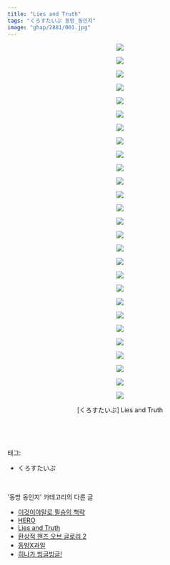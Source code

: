 ```yaml
---
title: "Lies and Truth"
tags: "くろすたいぷ 동방_동인지"
image: "ghap/2881/001.jpg"
---
```

<div class="article">
<p style="text-align: center; clear: none; float: none;"><img src="{{ site.nasurl }}/ghap/2881/001.jpg"/></p>
<p style="text-align: center; clear: none; float: none;"><img src="{{ site.nasurl }}/ghap/2881/002.jpg"/></p>
<p style="text-align: center; clear: none; float: none;"><img src="{{ site.nasurl }}/ghap/2881/003.jpg"/></p>
<p style="text-align: center; clear: none; float: none;"><img src="{{ site.nasurl }}/ghap/2881/004.jpg"/></p>
<p style="text-align: center; clear: none; float: none;"><img src="{{ site.nasurl }}/ghap/2881/005.jpg"/></p>
<p style="text-align: center; clear: none; float: none;"><img src="{{ site.nasurl }}/ghap/2881/006.jpg"/></p>
<p style="text-align: center; clear: none; float: none;"><img src="{{ site.nasurl }}/ghap/2881/007.jpg"/></p>
<p style="text-align: center; clear: none; float: none;"><img src="{{ site.nasurl }}/ghap/2881/008.jpg"/></p>
<p style="text-align: center; clear: none; float: none;"><img src="{{ site.nasurl }}/ghap/2881/009.jpg"/></p>
<p style="text-align: center; clear: none; float: none;"><img src="{{ site.nasurl }}/ghap/2881/010.jpg"/></p>
<p style="text-align: center; clear: none; float: none;"><img src="{{ site.nasurl }}/ghap/2881/011.jpg"/></p>
<p style="text-align: center; clear: none; float: none;"><img src="{{ site.nasurl }}/ghap/2881/012.jpg"/></p>
<p style="text-align: center; clear: none; float: none;"><img src="{{ site.nasurl }}/ghap/2881/013.jpg"/></p>
<p style="text-align: center; clear: none; float: none;"><img src="{{ site.nasurl }}/ghap/2881/014.jpg"/></p>
<p style="text-align: center; clear: none; float: none;"><img src="{{ site.nasurl }}/ghap/2881/015.jpg"/></p>
<p style="text-align: center; clear: none; float: none;"><img src="{{ site.nasurl }}/ghap/2881/016.jpg"/></p>
<p style="text-align: center; clear: none; float: none;"><img src="{{ site.nasurl }}/ghap/2881/017.jpg"/></p>
<p style="text-align: center; clear: none; float: none;"><img src="{{ site.nasurl }}/ghap/2881/018.jpg"/></p>
<p style="text-align: center; clear: none; float: none;"><img src="{{ site.nasurl }}/ghap/2881/019.jpg"/></p>
<p style="text-align: center; clear: none; float: none;"><img src="{{ site.nasurl }}/ghap/2881/020.jpg"/></p>
<p style="text-align: center; clear: none; float: none;"><img src="{{ site.nasurl }}/ghap/2881/021.jpg"/></p>
<p style="text-align: center; clear: none; float: none;"><img src="{{ site.nasurl }}/ghap/2881/022.jpg"/></p>
<p style="text-align: center; clear: none; float: none;"><img src="{{ site.nasurl }}/ghap/2881/023.jpg"/></p>
<p style="text-align: center; clear: none; float: none;"><img src="{{ site.nasurl }}/ghap/2881/024.jpg"/></p>
<p style="text-align: center; clear: none; float: none;"><img src="{{ site.nasurl }}/ghap/2881/025.jpg"/></p>
<p style="text-align: center; clear: none; float: none;"><img src="{{ site.nasurl }}/ghap/2881/026.jpg"/></p>
<p style="text-align: center; clear: none; float: none;"><img src="{{ site.nasurl }}/ghap/2881/027.jpg"/></p>
<p style="text-align: center; clear: none; float: none;">[くろすたいぷ] Lies and Truth</p>
<p><br/></p>
</div><br/>
<div class="tagTrail">
<p>태그: </p>
<ul>
<li>くろすたいぷ</li>
</ul>
</div><br/>
<div class="another">
<p>'동방 동인지' 카테고리의 다른 글</p>
<ul>
<li><a href="/2016-12-10-ghap_2883">이것이야말로 필승의 책략</a></li>
<li><a href="/2016-12-10-ghap_2882">HERO</a></li>
<li><a href="/2016-12-10-ghap_2881">Lies and Truth</a></li>
<li><a href="/2016-12-10-ghap_2880">환상적 핸즈 오브 글로리 2</a></li>
<li><a href="/2016-12-10-ghap_2879">동방X과일</a></li>
<li><a href="/2016-12-10-ghap_2878">히나가 빙글빙글!</a></li>
</ul>
</div><br/>
<div class="cb_module cb_fluid">
<div class="cb_wrt cb_profile">
</div><!-- commentList close -->
</div><br/>
